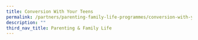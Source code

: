 ```yaml
---
title: Conversion With Your Teens
permalink: /partners/parenting-family-life-programmes/conversion-with-your-teens
description: ""
third_nav_title: Parenting & Family Life
---
```

